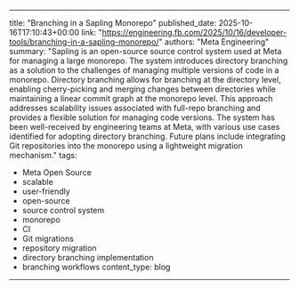
---
title: "Branching in a Sapling Monorepo"
published_date: 2025-10-16T17:10:43+00:00
link: "https://engineering.fb.com/2025/10/16/developer-tools/branching-in-a-sapling-monorepo/"
authors: "Meta Engineering"
summary: "Sapling is an open-source source control system used at Meta for managing a large monorepo. The system introduces directory branching as a solution to the challenges of managing multiple versions of code in a monorepo. Directory branching allows for branching at the directory level, enabling cherry-picking and merging changes between directories while maintaining a linear commit graph at the monorepo level. This approach addresses scalability issues associated with full-repo branching and provides a flexible solution for managing code versions. The system has been well-received by engineering teams at Meta, with various use cases identified for adopting directory branching. Future plans include integrating Git repositories into the monorepo using a lightweight migration mechanism."
tags:
  - Meta Open Source
  - scalable
  - user-friendly
  - open-source
  - source control system
  - monorepo
  - CI
  - Git migrations
  - repository migration
  - directory branching implementation
  - branching workflows
content_type: blog
---

